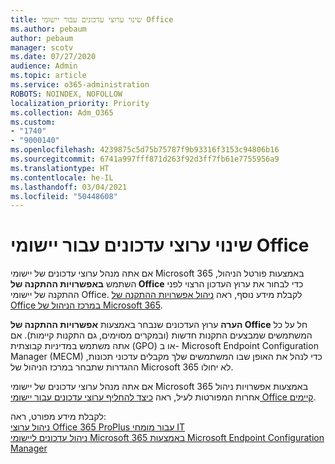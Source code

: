 ```yaml
---
title: שינוי ערוצי עדכונים עבור יישומי Office
ms.author: pebaum
author: pebaum
manager: scotv
ms.date: 07/27/2020
audience: Admin
ms.topic: article
ms.service: o365-administration
ROBOTS: NOINDEX, NOFOLLOW
localization_priority: Priority
ms.collection: Adm_O365
ms.custom:
- "1740"
- "9000140"
ms.openlocfilehash: 4239875c5d75b75787f9b93316f3153c94806b16
ms.sourcegitcommit: 6741a997fff871d263f92d3ff7fb61e7755956a9
ms.translationtype: HT
ms.contentlocale: he-IL
ms.lasthandoff: 03/04/2021
ms.locfileid: "50448608"
---
```

# <a name="change-update-channels-for-office-apps"></a>שינוי ערוצי עדכונים עבור יישומי Office

אם אתה מנהל ערוצי עדכונים של יישומי Microsoft 365 באמצעות פורטל הניהול, השתמש  **באפשרויות ההתקנה של Office**  כדי לבחור את ערוץ העדכון הרצוי לפני ההתקנה של יישומי Office. לקבלת מידע נוסף, ראה [ניהול אפשרויות ההתקנה של Office במרכז הניהול של Microsoft 365](https://docs.microsoft.com/deployoffice/manage-software-download-settings-office-365).

**הערה** ערוץ העדכונים שנבחר באמצעות  **אפשרויות ההתקנה של Office**  חל על כל המשתמשים שמבצעים התקנות חדשות (ובמקרים מסוימים, גם התקנות קיימות). אם אתה משתמש במדיניות קבוצתית (GPO) או ב- Microsoft Endpoint Configuration Manager‏ (MECM) כדי לנהל את האופן שבו המשתמשים שלך מקבלים עדכוני תכונות, ההגדרות שתבחר במרכז הניהול של Microsoft 365 לא יחולו.

אם אתה מנהל ערוצי עדכונים של יישומי Microsoft 365 באמצעות אפשרויות ניהול אחרות המפורטות לעיל, ראה [כיצד להחליף ערוצי עדכונים עבור יישומי Office קיימים](https://support.microsoft.com/help/3185078/how-to-switch-from-semi-annual-channel-to-monthly-channel).

לקבלת מידע מפורט, ראה:  
[ניהול ערוצי Office 365 ProPlus עבור מומחי IT](https://techcommunity.microsoft.com/t5/office-365-blog/how-to-manage-office-365-proplus-channels-for-it-pros/ba-p/795813)  
[ניהול עדכונים ליישומי Microsoft 365 באמצעות Microsoft Endpoint Configuration Manager](https://docs.microsoft.com/deployoffice/manage-microsoft-365-apps-updates-configuration-manager)